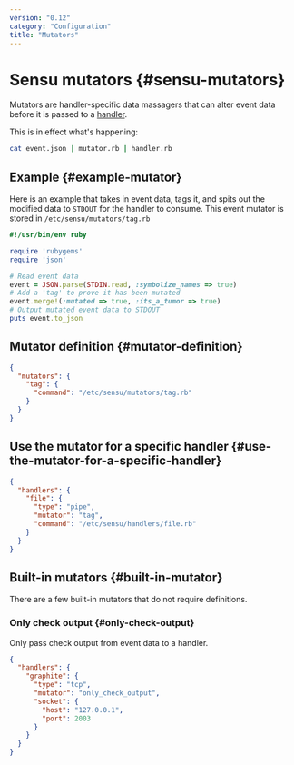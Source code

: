 ```yaml
---
version: "0.12"
category: "Configuration"
title: "Mutators"
---
```


# Sensu mutators {#sensu-mutators}

Mutators are handler-specific data massagers that can alter event data
before it is passed to a [handler](handlers).

This is in effect what's happening:

~~~ bash
cat event.json | mutator.rb | handler.rb
~~~

## Example {#example-mutator}

Here is an example that takes in event data, tags it, and spits out the
modified data to `STDOUT` for the handler to consume. This event mutator
is stored in `/etc/sensu/mutators/tag.rb`

~~~ ruby
#!/usr/bin/env ruby

require 'rubygems'
require 'json'

# Read event data
event = JSON.parse(STDIN.read, :symbolize_names => true)
# Add a 'tag' to prove it has been mutated
event.merge!(:mutated => true, :its_a_tumor => true)
# Output mutated event data to STDOUT
puts event.to_json
~~~

## Mutator definition {#mutator-definition}

~~~ json
{
  "mutators": {
    "tag": {
      "command": "/etc/sensu/mutators/tag.rb"
    }
  }
}
~~~

## Use the mutator for a specific handler {#use-the-mutator-for-a-specific-handler}

~~~ json
{
  "handlers": {
    "file": {
      "type": "pipe",
      "mutator": "tag",
      "command": "/etc/sensu/handlers/file.rb"
    }
  }
}
~~~

## Built-in mutators {#built-in-mutator}

There are a few built-in mutators that do not require definitions.

### Only check output {#only-check-output}

Only pass check output from event data to a handler.

~~~ json
{
  "handlers": {
    "graphite": {
      "type": "tcp",
      "mutator": "only_check_output",
      "socket": {
        "host": "127.0.0.1",
        "port": 2003
      }
    }
  }
}
~~~
